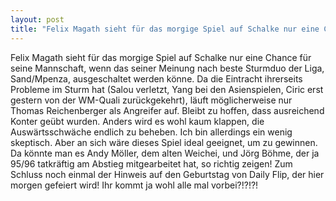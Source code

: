 ```yaml
---
layout: post
title: "Felix Magath sieht für das morgige Spiel auf Schalke nur eine Chance für seine Mannschaft, wenn das seiner Meinung nach beste Sturmduo der Liga, Sand/Mpenza, ausgeschaltet werden könne."
---
```


Felix Magath sieht für das morgige Spiel auf Schalke nur eine Chance für seine Mannschaft, wenn das seiner Meinung nach beste Sturmduo der Liga, Sand/Mpenza, ausgeschaltet werden könne. Da die Eintracht ihrerseits Probleme im Sturm hat (Salou verletzt, Yang bei den Asienspielen, Ciric erst gestern von der WM-Quali zurückgekehrt), läuft möglicherweise nur Thomas Reichenberger als Angreifer auf. Bleibt zu hoffen, dass ausreichend Konter geübt wurden. Anders wird es wohl kaum klappen, die Auswärtsschwäche endlich zu beheben. Ich bin allerdings ein wenig skeptisch. Aber an sich wäre dieses Spiel ideal geeignet, um zu gewinnen. Da könnte man es Andy Möller, dem alten Weichei, und Jörg Böhme, der ja 95/96 tatkräftig am Abstieg mitgearbeitet hat, so richtig zeigen! Zum Schluss noch einmal der Hinweis auf den Geburtstag von Daily Flip, der hier morgen gefeiert wird! Ihr kommt ja wohl alle mal vorbei?!?!?!
